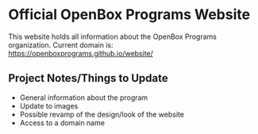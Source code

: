 # Official OpenBox Programs Website

This website holds all information about the OpenBox Programs organization. Current domain is: https://openboxprograms.github.io/website/

## Project Notes/Things to Update
- General information about the program
- Update to images
- Possible revamp of the design/look of the website
- Access to a domain name
